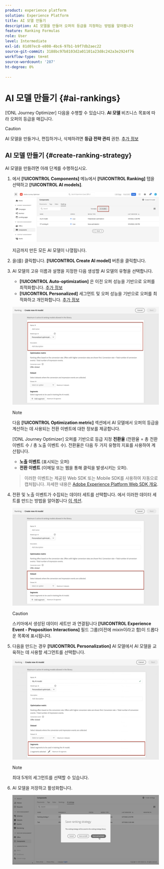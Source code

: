 ```yaml
---
product: experience platform
solution: Experience Platform
title: AI 모델 만들기
description: AI 모델을 만들어 오퍼의 등급을 지정하는 방법을 알아봅니다
feature: Ranking Formulas
role: User
level: Intermediate
exl-id: 81d07ec8-e808-4bc6-97b1-b9f7db2aec22
source-git-commit: 3188bc97b8103d2a01101a23d8c242a3e2924f76
workflow-type: tm+mt
source-wordcount: '287'
ht-degree: 0%

---
```


# AI 모델 만들기 {#ai-rankings}

[!DNL Journey Optimizer] 다음을 수행할 수 있습니다. **AI 모델** 비즈니스 목표에 따라 오퍼의 등급을 매깁니다.

>[!CAUTION]
>
>AI 모델을 만들거나, 편집하거나, 삭제하려면 **등급 전략 관리** 권한. [추가 정보](../../administration/high-low-permissions.md#manage-ranking-strategies)

## AI 모델 만들기 {#create-ranking-strategy}

AI 모델을 만들려면 아래 단계를 수행하십시오.

1. 에서 **[!UICONTROL Components]** 메뉴에서 **[!UICONTROL Ranking]** 탭을 선택하고 **[!UICONTROL AI models]**.

   ![](../assets/ai-ranking-list.png)

   지금까지 만든 모든 AI 모델이 나열됩니다.

1. 을(를) 클릭합니다. **[!UICONTROL Create AI model]** 버튼을 클릭합니다.

1. AI 모델의 고유 이름과 설명을 지정한 다음 생성할 AI 모델의 유형을 선택합니다.

   * **[!UICONTROL Auto-optimization]** 은 이전 오퍼 성능을 기반으로 오퍼를 최적화합니다. [추가 정보](auto-optimization-model.md)
   * **[!UICONTROL Personalized]** 세그먼트 및 오퍼 성능을 기반으로 오퍼를 최적화하고 개인화합니다. [추가 정보](personalized-optimization-model.md)

   ![](../assets/ai-ranking-fields.png)

   >[!NOTE]
   >
   >다음 **[!UICONTROL Optimization metric]** 섹션에서 AI 모델에서 오퍼의 등급을 계산하는 데 사용되는 전환 이벤트에 대한 정보를 제공합니다.
   >
   >[!DNL Journey Optimizer] 오퍼를 기반으로 등급 지정 **전환율** (전환율 = 총 전환 이벤트 수 / 총 노출 이벤트 수). 전환율은 다음 두 가지 유형의 지표를 사용하여 계산됩니다.
   >* **노출 이벤트** (표시되는 오퍼)
   >* **전환 이벤트** (이메일 또는 웹을 통해 클릭을 발생시키는 오퍼).

   >
   >이러한 이벤트는 제공된 Web SDK 또는 Mobile SDK를 사용하여 자동으로 캡처됩니다. 자세한 내용은 [Adobe Experience Platform Web SDK 개요](https://experienceleague.adobe.com/docs/experience-platform/edge/home.html?lang=en).

1. 전환 및 노출 이벤트가 수집되는 데이터 세트를 선택합니다. 에서 이러한 데이터 세트를 만드는 방법을 알아봅니다 [이 섹션](#create-dataset). <!--This dataset needs to be associated with a schema that must have the **[!UICONTROL Proposition Interactions]** field group (previously known as mixin) associated with it.-->

   ![](../assets/ai-ranking-dataset-id.png)

   >[!CAUTION]
   >
   >스키마에서 생성된 데이터 세트만 과 연결됩니다 **[!UICONTROL Experience Event - Proposition Interactions]** 필드 그룹(이전에 mixin이라고 함)이 드롭다운 목록에 표시됩니다.

1. 다음을 만드는 경우 **[!UICONTROL Personalization]** AI 모델에서 AI 모델을 교육하는 데 사용할 세그먼트를 선택합니다.

   ![](../assets/ai-ranking-segments.png)

   >[!NOTE]
   >
   >최대 5개의 세그먼트를 선택할 수 있습니다.

1. AI 모델을 저장하고 활성화합니다.

   ![](../assets/ai-ranking-save-activate.png)

